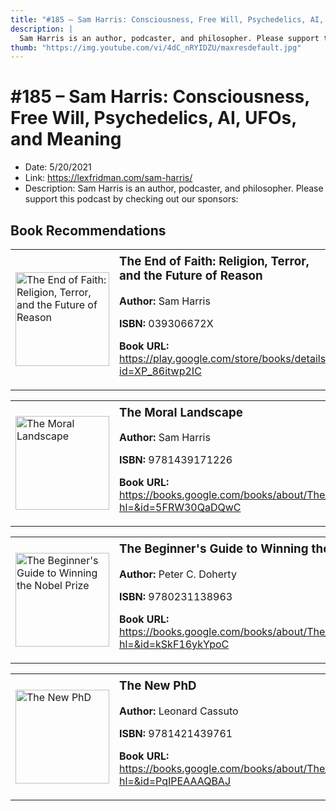 ```yaml
---
title: "#185 – Sam Harris: Consciousness, Free Will, Psychedelics, AI, UFOs, and Meaning"
description: |
  Sam Harris is an author, podcaster, and philosopher. Please support this podcast by checking out our sponsors:"
thumb: "https://img.youtube.com/vi/4dC_nRYIDZU/maxresdefault.jpg"
---
```


# #185 – Sam Harris: Consciousness, Free Will, Psychedelics, AI, UFOs, and Meaning

  - Date: 5/20/2021
  - Link: https://lexfridman.com/sam-harris/
  - Description: Sam Harris is an author, podcaster, and philosopher. Please support this podcast by checking out our sponsors:

## Book Recommendations

<table style="border: none;"><tr style="border: none;"><td style="border: none;"><img src="https://books.google.com/books/content?id=XP_86itwp2IC&printsec=frontcover&img=1&zoom=1&edge=curl&source=gbs_api" alt="The End of Faith: Religion, Terror, and the Future of Reason" width="150" style="vertical-align: top;"></td><td style="border: none; vertical-align: top;"><h3 style='margin-top: 5'>The End of Faith: Religion, Terror, and the Future of Reason</h3><p><strong>Author:</strong> Sam Harris</p><p><strong>ISBN:</strong> 039306672X</p><p><strong>Book URL:</strong> <a href="https://play.google.com/store/books/details?id=XP_86itwp2IC">https://play.google.com/store/books/details?id=XP_86itwp2IC</a></p></td></tr></table>
<table style="border: none;"><tr style="border: none;"><td style="border: none;"><img src="https://books.google.com/books/content?id=5FRW30QaDQwC&printsec=frontcover&img=1&zoom=1&edge=curl&source=gbs_api" alt="The Moral Landscape" width="150" style="vertical-align: top;"></td><td style="border: none; vertical-align: top;"><h3 style='margin-top: 5'>The Moral Landscape</h3><p><strong>Author:</strong> Sam Harris</p><p><strong>ISBN:</strong> 9781439171226</p><p><strong>Book URL:</strong> <a href="https://books.google.com/books/about/The_Moral_Landscape.html?hl=&id=5FRW30QaDQwC">https://books.google.com/books/about/The_Moral_Landscape.html?hl=&id=5FRW30QaDQwC</a></p></td></tr></table>
<table style="border: none;"><tr style="border: none;"><td style="border: none;"><img src="https://books.google.com/books/content?id=kSkF16ykYpoC&printsec=frontcover&img=1&zoom=1&edge=curl&source=gbs_api" alt="The Beginner's Guide to Winning the Nobel Prize" width="150" style="vertical-align: top;"></td><td style="border: none; vertical-align: top;"><h3 style='margin-top: 5'>The Beginner's Guide to Winning the Nobel Prize</h3><p><strong>Author:</strong> Peter C. Doherty</p><p><strong>ISBN:</strong> 9780231138963</p><p><strong>Book URL:</strong> <a href="https://books.google.com/books/about/The_Beginner_s_Guide_to_Winning_the_Nobe.html?hl=&id=kSkF16ykYpoC">https://books.google.com/books/about/The_Beginner_s_Guide_to_Winning_the_Nobe.html?hl=&id=kSkF16ykYpoC</a></p></td></tr></table>
<table style="border: none;"><tr style="border: none;"><td style="border: none;"><img src="https://books.google.com/books/content?id=PqIPEAAAQBAJ&printsec=frontcover&img=1&zoom=1&edge=curl&source=gbs_api" alt="The New PhD" width="150" style="vertical-align: top;"></td><td style="border: none; vertical-align: top;"><h3 style='margin-top: 5'>The New PhD</h3><p><strong>Author:</strong> Leonard Cassuto</p><p><strong>ISBN:</strong> 9781421439761</p><p><strong>Book URL:</strong> <a href="https://books.google.com/books/about/The_New_PhD.html?hl=&id=PqIPEAAAQBAJ">https://books.google.com/books/about/The_New_PhD.html?hl=&id=PqIPEAAAQBAJ</a></p></td></tr></table>
